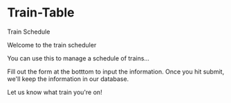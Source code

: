 # Train-Table
Train Schedule

Welcome to the train scheduler

You can use this to manage a schedule of trains...

Fill out the form at the botttom to input the information.  Once you hit submit, we'll keep the information in our database.

Let us know what train you're on!
